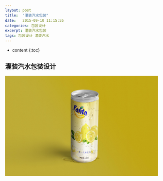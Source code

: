 ```yaml
---
layout: post
title:  "灌装汽水包装"
date:   2015-09-10 11:15:55
categories: 包装设计
excerpt: 灌装汽水包装
tags: 包装设计 灌装汽水
---
```


* content
{:toc}

## 灌装汽水包装设计

![包装设计](/css/pics/soda-can.jpg "灌装汽水包装设计") 
